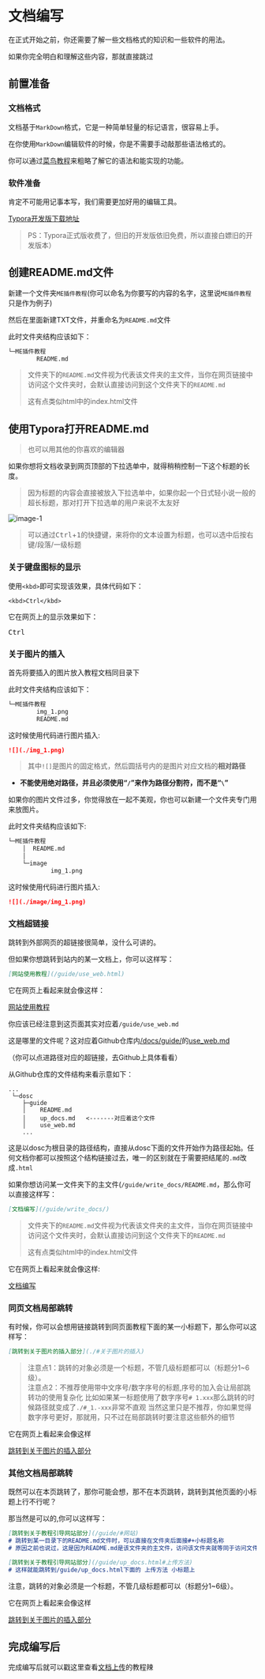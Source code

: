 # 文档编写

在正式开始之前，你还需要了解一些文档格式的知识和一些软件的用法。

如果你完全明白和理解这些内容，那就直接跳过





## 前置准备



### 文档格式

文档基于`MarkDown`格式，它是一种简单轻量的标记语言，很容易上手。

在你使用`MarkDown`编辑软件的时候，你是不需要手动敲那些语法格式的。

你可以通过[菜鸟教程](https://www.runoob.com/markdown/md-tutorial.html)来粗略了解它的语法和能实现的功能。



### 软件准备

肯定不可能用记事本写，我们需要更加好用的编辑工具。

[Typora开发版下载地址](https://typora.io/windows/dev_release.html) 

> PS：Typora正式版收费了，但旧的开发版依旧免费，所以直接白嫖旧的开发版本）



## 创建README.md文件

新建一个文件夹`ME插件教程`(你可以命名为你要写的内容的名字，这里说`ME插件教程`只是作为例子)

然后在里面新建TXT文件，并重命名为`README.md`文件

此时文件夹结构应该如下：

```markdown
└─ME插件教程
        README.md
```

> 文件夹下的`README.md`文件视为代表该文件夹的主文件，当你在网页链接中访问这个文件夹时，会默认直接访问到这个文件夹下的`README.md`
>
> 这有点类似html中的index.html文件





## 使用Typora打开README.md

> 也可以用其他的你喜欢的编辑器

如果你想将文档收录到网页顶部的下拉选单中，就得稍稍控制一下这个标题的长度。

> 因为标题的内容会直接被放入下拉选单中，如果你起一个日式轻小说一般的超长标题，那对打开下拉选单的用户来说不太友好
>

![image-1](./img_1.png)



> 可以通过<kbd>Ctrl</kbd>+<kbd>1</kbd>的快捷键，来将你的文本设置为标题，也可以选中后按右键/段落/一级标题
>



### 关于键盘图标的显示

使用`<kbd>`即可实现该效果，具体代码如下：

```
<kbd>Ctrl</kbd>
```

它在网页上的显示效果如下：

<kbd>Ctrl</kbd>



### 关于图片的插入

首先将要插入的图片放入教程文档同目录下

此时文件夹结构应该如下：

```markdown
└─ME插件教程
        img_1.png
        README.md
```

这时候使用代码进行图片插入:

```markdown
![](./img_1.png)
```

> 其中`![]`是图片的固定格式，然后圆括号内的是图片对应文档的**相对路径**
>

- **不能使用绝对路径，并且必须使用“`/`”来作为路径分割符，而不是“`\`”**

如果你的图片文件过多，你觉得放在一起不美观，你也可以新建一个文件夹专门用来放图片。

此时文件夹结构应该如下:

```markdown
└─ME插件教程
    │  README.md
    │
    └─image
            img_1.png
```

这时候使用代码进行图片插入:

```markdown
![](./image/img_1.png)
```



### 文档超链接

跳转到外部网页的超链接很简单，没什么可讲的。

但如果你想跳转到站内的某一文档上，你可以这样写：

```markdown
[网站使用教程](/guide/use_web.html)
```

它在网页上看起来就会像这样：

[网站使用教程](/guide/use_web.html)

你应该已经注意到这页面其实对应着`/guide/use_web.md`

这是哪里的文件呢？这对应着Github仓库内[/docs/guide/](https://github.com/ThrowPanic/MyKKDocument/tree/main/docs/guide)的[use_web.md](https://github.com/ThrowPanic/MyKKDocument/blob/main/docs/guide/use_web.md)

（你可以点进路径对应的超链接，去Github上具体看看）

从Github仓库的文件结构来看示意如下：

```
...
 └─dosc
    ├─guide
    │    README.md
    │    up_docs.md   <-------对应着这个文件
    │    use_web.md
    ...
```



这是以dosc为根目录的路径结构，直接从dosc下面的文件开始作为路径起始。任何文档你都可以按照这个结构链接过去，唯一的区别就在于需要把结尾的`.md`改成`.html`



如果你想访问某一文件夹下的主文件(`/guide/write_docs/README.md`，那么你可以直接这样写：

```markdown
[文档编写](/guide/write_docs/)
```

> 文件夹下的`README.md`文件视为代表该文件夹的主文件，当你在网页链接中访问这个文件夹时，会默认直接访问到这个文件夹下的`README.md`
>
> 这有点类似html中的index.html文件

它在网页上看起来就会像这样:

[文档编写](/guide/write_docs/)



### 同页文档局部跳转

有时候，你可以会想用链接跳转到同页面教程下面的某一小标题下，那么你可以这样写：

```markdown
[跳转到关于图片的插入部分](./#关于图片的插入)
```

>注意点1：跳转的对象必须是一个标题，不管几级标题都可以（标题分1~6级）。  
>注意点2：不推荐使用带中文序号/数字序号的标题,序号的加入会让局部跳转功的使用复杂化
>比如如果某一标题使用了数字序号`# 1.xxx`那么跳转的时候路径就变成了`./#_1.-xxx`非常不直观
>当然这里只是不推荐，你如果觉得数字序号更好，那就用，只不过在局部跳转时要注意这些额外的细节

它在网页上看起来会像这样

[跳转到关于图片的插入部分](./#关于图片的插入)  



### 其他文档局部跳转
既然可以在本页跳转了，那你可能会想，那不在本页跳转，跳转到其他页面的小标题上行不行呢？

那当然是可以的,你可以这样写：

```markdown
[跳转到关于教程引导网站部分](/guide/#网站)
# 跳转到某一目录下的README.md文件时，可以直接在文件夹后面接#+小标题名称
# 原因之前也说过，这是因为README.md是该文件夹的主文件，访问该文件夹就等同于访问文件夹下面的README.md文件

[跳转到关于教程引导网站部分](/guide/up_docs.html#上传方法)
# 这样就能跳转到/guide/up_docs.html下面的 上传方法 小标题上
```


注意，跳转的对象必须是一个标题，不管几级标题都可以（标题分1~6级）。

它在网页上看起来会像这样

[跳转到关于图片的插入部分](./#关于图片的插入)  





## 完成编写后

完成编写后就可以戳这里查看[文档上传](/guide/up_docs/)的教程辣

